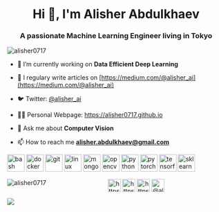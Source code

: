 <h1 align="center">Hi 👋, I'm Alisher Abdulkhaev</h1>
<h3 align="center">A passionate Machine Learning Engineer living in Tokyo</h3>

<p align="left"> <img src="https://komarev.com/ghpvc/?username=alisher0717" alt="alisher0717" /> </p>

- 🔭 I’m currently working on **Data Efficient Deep Learning**

- 📝 I regulary write articles on [https://medium.com/@alisher_ai](https://medium.com/@alisher_ai)

- 🐦 Twitter: [@alisher_ai](https://twitter.com/alisher_ai)

- 👨‍💻 Personal Webpage: https://alisher0717.github.io

- 💬 Ask me about **Computer Vision**

- 📫 How to reach me **alisher.abdulkhaev@gmail.com**

<p align="left">
  <img src="https://www.vectorlogo.zone/logos/gnu_bash/gnu_bash-icon.svg" alt="bash" width="40" height="40"/> 
<!--   <img src="https://worldvectorlogo.com/ja/download/latex.svg" alt="LaTeX" width="40" height="40"/>  -->
  <img src="https://devicons.github.io/devicon/devicon.git/icons/docker/docker-original-wordmark.svg" alt="docker" width="40" height="40"/> 
  <img src="https://www.vectorlogo.zone/logos/git-scm/git-scm-icon.svg" alt="git" width="40" height="40"/> 
  <img src="https://devicons.github.io/devicon/devicon.git/icons/linux/linux-original.svg" alt="linux" width="40" height="40"/> 
  <img src="https://devicons.github.io/devicon/devicon.git/icons/mongodb/mongodb-original-wordmark.svg" alt="mongodb" width="40" height="40"/> 
  <img src="https://www.vectorlogo.zone/logos/opencv/opencv-icon.svg" alt="opencv" width="40" height="40"/> 
  <img src="https://devicons.github.io/devicon/devicon.git/icons/python/python-original.svg" alt="python" width="40" height="40"/> 
  <img src="https://www.vectorlogo.zone/logos/pytorch/pytorch-icon.svg" alt="pytorch" width="40" height="40"/> 
  <img src="https://www.vectorlogo.zone/logos/tensorflow/tensorflow-icon.svg" alt="tensorflow" width="40" height="40"/>
  <img src="https://upload.wikimedia.org/wikipedia/commons/0/05/Scikit_learn_logo_small.svg" alt=sklearn width="40" height="40"/></p>
  <p><img align="left" src="https://github-readme-stats.vercel.app/api/top-langs/?username=alisher0717&layout=compact&hide=html" alt="alisher0717" /></p>



<p align="center"> 
<a href="https://twitter.com/https://twitter.com/alisher_ai" target="blank"><img align="center" src="https://cdn.jsdelivr.net/npm/simple-icons@3.0.1/icons/twitter.svg" alt="https://twitter.com/alisher_ai" height="30" width="30" /></a>
<a href="https://linkedin.com/in/https://www.linkedin.com/in/alisher-abdulkhaev/" target="blank"><img align="center" src="https://cdn.jsdelivr.net/npm/simple-icons@3.0.1/icons/linkedin.svg" alt="https://www.linkedin.com/in/alisher-abdulkhaev/" height="30" width="30" /></a>
<a href="https://kaggle.com/https://www.kaggle.com/alisherabdulkhaev" target="blank"><img align="center" src="https://cdn.jsdelivr.net/npm/simple-icons@3.0.1/icons/kaggle.svg" alt="https://www.kaggle.com/alisherabdulkhaev" height="30" width="30" /></a>
<a href="https://medium.com/@alisher_ai" target="blank"><img align="center" src="https://cdn.jsdelivr.net/npm/simple-icons@3.0.1/icons/medium.svg" alt="@alisher_ai" height="30" width="30" /></a>
</p>



![](https://github-readme-stats.vercel.app/api?username=alisher0717&title_color=fff&icon_color=f9f9f9&text_color=9f9f9f&bg_color=151515)
